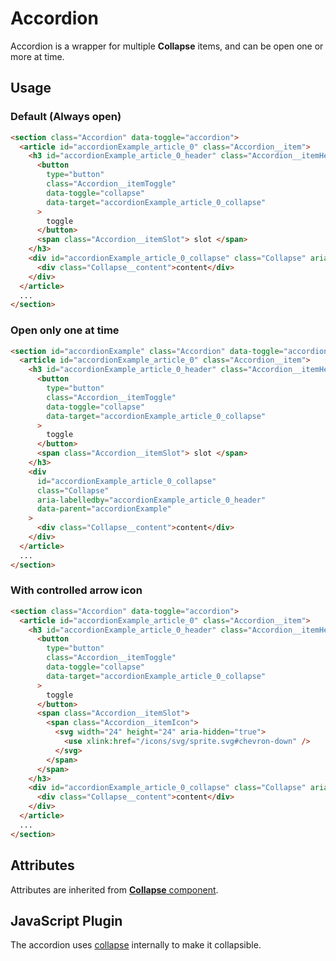 # Accordion

Accordion is a wrapper for multiple **Collapse** items, and can be open one or more at time.

## Usage

### Default (Always open)

```html
<section class="Accordion" data-toggle="accordion">
  <article id="accordionExample_article_0" class="Accordion__item">
    <h3 id="accordionExample_article_0_header" class="Accordion__itemHeader">
      <button
        type="button"
        class="Accordion__itemToggle"
        data-toggle="collapse"
        data-target="accordionExample_article_0_collapse"
      >
        toggle
      </button>
      <span class="Accordion__itemSlot"> slot </span>
    </h3>
    <div id="accordionExample_article_0_collapse" class="Collapse" aria-labelledby="accordionExample_article_0_header">
      <div class="Collapse__content">content</div>
    </div>
  </article>
  ...
</section>
```

### Open only one at time

```html
<section id="accordionExample" class="Accordion" data-toggle="accordion">
  <article id="accordionExample_article_0" class="Accordion__item">
    <h3 id="accordionExample_article_0_header" class="Accordion__itemHeader">
      <button
        type="button"
        class="Accordion__itemToggle"
        data-toggle="collapse"
        data-target="accordionExample_article_0_collapse"
      >
        toggle
      </button>
      <span class="Accordion__itemSlot"> slot </span>
    </h3>
    <div
      id="accordionExample_article_0_collapse"
      class="Collapse"
      aria-labelledby="accordionExample_article_0_header"
      data-parent="accordionExample"
    >
      <div class="Collapse__content">content</div>
    </div>
  </article>
  ...
</section>
```

### With controlled arrow icon

```html
<section class="Accordion" data-toggle="accordion">
  <article id="accordionExample_article_0" class="Accordion__item">
    <h3 id="accordionExample_article_0_header" class="Accordion__itemHeader">
      <button
        type="button"
        class="Accordion__itemToggle"
        data-toggle="collapse"
        data-target="accordionExample_article_0_collapse"
      >
        toggle
      </button>
      <span class="Accordion__itemSlot">
        <span class="Accordion__itemIcon">
          <svg width="24" height="24" aria-hidden="true">
            <use xlink:href="/icons/svg/sprite.svg#chevron-down" />
          </svg>
        </span>
      </span>
    </h3>
    <div id="accordionExample_article_0_collapse" class="Collapse" aria-labelledby="accordionExample_article_0_header">
      <div class="Collapse__content">content</div>
    </div>
  </article>
  ...
</section>
```

## Attributes

Attributes are inherited from [**Collapse** component][collapse].

## JavaScript Plugin

The accordion uses [collapse][collapse] internally to make it collapsible.

[collapse]: https://github.com/lmc-eu/spirit-design-system/blob/main/packages/web/src/scss/components/Collapse/README.md
